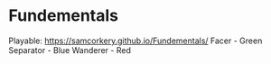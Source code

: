 # Fundementals
Playable: https://samcorkery.github.io/Fundementals/
  Facer - Green
  Separator - Blue
  Wanderer - Red
